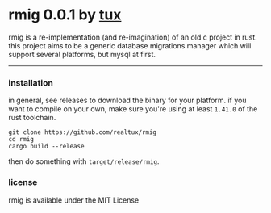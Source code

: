 # rmig 0.0.1 by [tux](https://github.com/realtux)

rmig is a re-implementation (and re-imagination) of an old c project in rust. this project aims to be
a generic database migrations manager which will support several platforms, but mysql at first.

---

### installation

in general, see releases to download the binary for your platform. if you want to compile on your own,
make sure you're using at least `1.41.0` of the rust toolchain.

```
git clone https://github.com/realtux/rmig
cd rmig
cargo build --release
```

then do something with `target/release/rmig`.

### license

rmig is available under the MIT License
